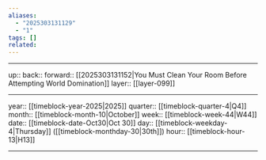```yaml
---
aliases:
  - "2025303131129"
  - "1"
tags: []
related:
---
```




***

up:: 
back:: 
forward:: [[2025303131152|You Must Clean Your Room Before Attempting World Domination]]
layer:: [[layer-099]]

***

year:: [[timeblock-year-2025|2025]]
quarter:: [[timeblock-quarter-4|Q4]]
month:: [[timeblock-month-10|October]]
week:: [[timeblock-week-44|W44]]
date:: [[timeblock-date-Oct30|Oct 30]]
day:: [[timeblock-weekday-4|Thursday]] ([[timeblock-monthday-30|30th]])
hour:: [[timeblock-hour-13|H13]]

***
